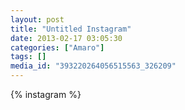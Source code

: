 ```yaml
---
layout: post
title: "Untitled Instagram"
date: 2013-02-17 03:05:30
categories: ["Amaro"]
tags: []
media_id: "393220264056515563_326209"
---
```


{% instagram %}
